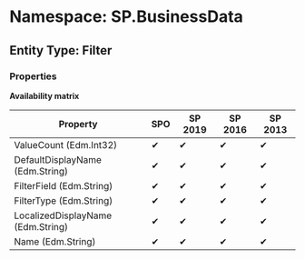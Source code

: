 # Namespace: SP.BusinessData
## Entity Type: Filter

### Properties

**Availability matrix**

Property | SPO | SP 2019 | SP 2016 | SP 2013
----------|-----|---------|---------|--------
ValueCount (Edm.Int32) | ✔ | ✔ | ✔ | ✔
DefaultDisplayName (Edm.String) | ✔ | ✔ | ✔ | ✔
FilterField (Edm.String) | ✔ | ✔ | ✔ | ✔
FilterType (Edm.String) | ✔ | ✔ | ✔ | ✔
LocalizedDisplayName (Edm.String) | ✔ | ✔ | ✔ | ✔
Name (Edm.String) | ✔ | ✔ | ✔ | ✔

